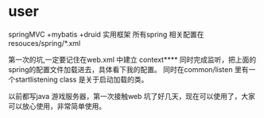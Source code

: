# user
springMVC +mybatis +druid 实用框架 
所有spring 相关配置在 resouces/spring/*.xml


第一次的坑,一定要记住在web.xml 中建立 context**** 同时完成监听，把上面的spring的配置文件加载进去，具体看下我的配置。
同时在common/listen 里有一个startlistening class 是关于启动加载的类。

以前都写java 游戏服务器，第一次接触web 坑了好几天，现在可以使用了，大家可以放心使用，非常简单使用。
